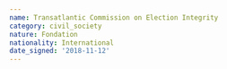 ```yaml
---
name: Transatlantic Commission on Election Integrity
category: civil_society
nature: Fondation 
nationality: International
date_signed: '2018-11-12'
---
```

    